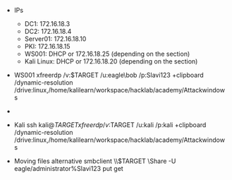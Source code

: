 - IPs
  - DC1: 172.16.18.3
  - DC2: 172.16.18.4
  - Server01: 172.16.18.10
  - PKI: 172.16.18.15
  - WS001: DHCP or 172.16.18.25 (depending on the section)
  - Kali Linux: DHCP or 172.16.18.20 (depending on the section)


- WS001
xfreerdp /v:$TARGET /u:eagle\\bob /p:Slavi123 +clipboard /dynamic-resolution /drive:linux,/home/kalilearn/workspace/hacklab/academy/Attackwindows 
- 

- Kali
ssh kali@$TARGET
xfreerdp /v:$TARGET /u:kali /p:kali +clipboard /dynamic-resolution /drive:linux,/home/kalilearn/workspace/hacklab/academy/Attackwindows 

- Moving files alternative
smbclient \\\\$TARGET \\Share -U eagle/administrator%Slavi123
put
get
